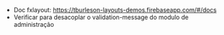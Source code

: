 * Doc fxlayout: https://tburleson-layouts-demos.firebaseapp.com/#/docs
* Verificar para desacoplar o validation-message do modulo de administração
